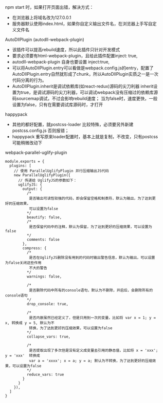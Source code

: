 npm start 时，如果打开页面出错，解决方式：
- 在浏览器上将域名改为127.0.0.1
- 服务器默认使用index.html，如果你自定义输出文件名，在浏览器上手写自定义文件名

AutoDllPlugin (autodll-webpack-plugin)
- 该插件可以提高rebuild速度，所以此插件只针对开发模式
- 要求必须要有html-webpack-plugin，且给此插件配置inject: true,
- autodll-webpack-plugin 自身也要设置 inject:true,
- 可以将AutoDllPlugin.entry可以看做是webpack.config.js的entry，配置了AutoDllPlugin.entry自然就形成了chunk，所以AutoDllPlugin实质之一是一次代码分离的行为。
- AutoDllPlugin.inherit是调试依赖库(如react-redux)源码的尖刀利器
      inherit设置为true，是调试源码的尖刀利器，可以调试webpack没有压缩过的依赖库源码sourcemap调试，不过会影响rebuild速度；
      当为false时，速度更快，一般设置为false，只有在需要调试库源码时，才打开

happypack
- 其他的都好配置，就postcss-loader 比较特殊，必须要另外新建 postcss.config.js 否则报错；
- happypack 重写原来loader配置时，基本上就是复制，不改变，只有postcss可能稍微改动下

webpack-parallel-uglify-plugin
```
module.exports = {
  plugins: [
    // 使用 ParallelUglifyPlugin 并行压缩输出JS代码
    new ParallelUglifyPlugin({
      // 传递给 UglifyJS的参数如下：
      uglifyJS: {
        output: {
          /*
           是否输出可读性较强的代码，即会保留空格和制表符，默认为输出，为了达到更好的压缩效果，
           可以设置为false
          */
          beautify: false,
          /*
           是否保留代码中的注释，默认为保留，为了达到更好的压缩效果，可以设置为false
          */
          comments: false
        },
        compress: {
          /*
           是否在UglifyJS删除没有用到的代码时输出警告信息，默认为输出，可以设置为false关闭这些作用
           不大的警告
          */
          warnings: false,

          /*
           是否删除代码中所有的console语句，默认为不删除，开启后，会删除所有的console语句
          */
          drop_console: true,

          /*
           是否内嵌虽然已经定义了，但是只用到一次的变量，比如将 var x = 1; y = x, 转换成 y = 5, 默认为不
           转换，为了达到更好的压缩效果，可以设置为false
          */
          collapse_vars: true,

          /*
           是否提取出现了多次但是没有定义成变量去引用的静态值，比如将 x = 'xxx'; y = 'xxx'  转换成
           var a = 'xxxx'; x = a; y = a; 默认为不转换，为了达到更好的压缩效果，可以设置为false
          */
          reduce_vars: true
        }
      }
    }),
  ]
}

```